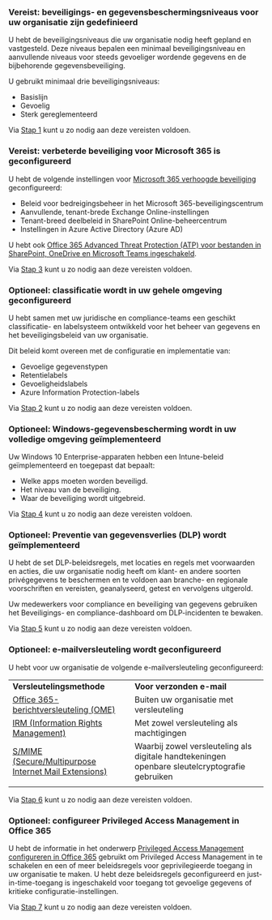 <a name="crit-infoprotect-step1"></a>
### <a name="required-security-and-information-protection-levels-for-your-organization-are-defined"></a>Vereist: beveiligings- en gegevensbeschermingsniveaus voor uw organisatie zijn gedefinieerd

U hebt de beveiligingsniveaus die uw organisatie nodig heeft gepland en vastgesteld. Deze niveaus bepalen een minimaal beveiligingsniveau en aanvullende niveaus voor steeds gevoeliger wordende gegevens en de bijbehorende gegevensbeveiliging.

U gebruikt minimaal drie beveiligingsniveaus:

- Basislijn
- Gevoelig
- Sterk gereglementeerd

Via [Stap 1](../infoprotect-define-sec-infoprotect-levels.md) kunt u zo nodig aan deze vereisten voldoen. 

<a name="crit-infoprotect-step3"></a>
### <a name="required-increased-security-for-microsoft-365-is-configured"></a>Vereist: verbeterde beveiliging voor Microsoft 365 is geconfigureerd

U hebt de volgende instellingen voor [Microsoft 365 verhoogde beveiliging](https://docs.microsoft.com/office365/securitycompliance/tenant-wide-setup-for-increased-security) geconfigureerd:

- Beleid voor bedreigingsbeheer in het Microsoft 365-beveiligingscentrum
- Aanvullende, tenant-brede Exchange Online-instellingen
- Tenant-breed deelbeleid in SharePoint Online-beheercentrum
- Instellingen in Azure Active Directory (Azure AD)

U hebt ook [Office 365 Advanced Threat Protection (ATP) voor bestanden in SharePoint, OneDrive en Microsoft Teams ingeschakeld](https://docs.microsoft.com/office365/securitycompliance/turn-on-atp-for-spo-odb-and-teams).

Via [Stap 3](../infoprotect-configure-increased-security-office-365.md) kunt u zo nodig aan deze vereisten voldoen. 

<a name="crit-infoprotect-step2"></a>
### <a name="optional-classification-is-configured-across-your-environment"></a>Optioneel: classificatie wordt in uw gehele omgeving geconfigureerd

U hebt samen met uw juridische en compliance-teams een geschikt classificatie- en labelsysteem ontwikkeld voor het beheer van gegevens en het beveiligingsbeleid van uw organisatie. 

Dit beleid komt overeen met de configuratie en implementatie van:

- Gevoelige gegevenstypen
- Retentielabels
- Gevoeligheidslabels
- Azure Information Protection-labels

Via [Stap 2](../infoprotect-configure-classification.md) kunt u zo nodig aan deze vereisten voldoen. 


<a name="crit-infoprotect-step4"></a>
### <a name="optional-windows-information-protection-is-deployed-across-your-environment"></a>Optioneel: Windows-gegevensbescherming wordt in uw volledige omgeving geïmplementeerd

Uw Windows 10 Enterprise-apparaten hebben een Intune-beleid geïmplementeerd en toegepast dat bepaalt:

- Welke apps moeten worden beveiligd.
- Het niveau van de beveiliging.
- Waar de beveiliging wordt uitgebreid.

Via [Stap 4](../infoprotect-deploy-windows-information-protection.md) kunt u zo nodig aan deze vereisten voldoen. 

<a name="crit-infoprotect-step5"></a>
### <a name="optional-data-loss-prevention-dlp-is-deployed"></a>Optioneel: Preventie van gegevensverlies (DLP) wordt geïmplementeerd

U hebt de set DLP-beleidsregels, met locaties en regels met voorwaarden en acties, die uw organisatie nodig heeft om klant- en andere soorten privégegevens te beschermen en te voldoen aan branche- en regionale voorschriften en vereisten, geanalyseerd, getest en vervolgens uitgerold.

Uw medewerkers voor compliance en beveiliging van gegevens gebruiken het Beveiligings- en compliance-dashboard om DLP-incidenten te bewaken.

Via [Stap 5](../infoprotect-data-loss-prevention.md) kunt u zo nodig aan deze vereisten voldoen. 

<a name="crit-infoprotect-step6"></a>
### <a name="optional-email-encryption-is-configured"></a>Optioneel: e-mailversleuteling wordt geconfigureerd

U hebt voor uw organisatie de volgende e-mailversleuteling geconfigureerd:

|||
|:-------|:-----|
| **Versleutelingsmethode** | **Voor verzonden e-mail** |
| [Office 365-berichtversleuteling (OME)](https://docs.microsoft.com/Office365/SecurityCompliance/ome)  | Buiten uw organisatie met versleuteling |
| [IRM (Information Rights Management)](https://docs.microsoft.com/office365/SecurityCompliance/information-rights-management-in-exchange-online) | Met zowel versleuteling als machtigingen |
| [S/MIME (Secure/Multipurpose Internet Mail Extensions)](https://docs.microsoft.com/Exchange/policy-and-compliance/smime) | Waarbij zowel versleuteling als digitale handtekeningen openbare sleutelcryptografie gebruiken |
|||

Via [Stap 6](../infoprotect-email-encryption.md) kunt u zo nodig aan deze vereisten voldoen.

<a name="crit-infoprotect-step7"></a>
### <a name="optional-configure-privileged-access-management-in-office-365"></a>Optioneel: configureer Privileged Access Management in Office 365

U hebt de informatie in het onderwerp [Privileged Access Management configureren in Office 365](https://docs.microsoft.com/office365/securitycompliance/privileged-access-management-configuration) gebruikt om Privileged Access Management in te schakelen en een of meer beleidsregels voor geprivilegieerde toegang in uw organisatie te maken. U hebt deze beleidsregels geconfigureerd en just-in-time-toegang is ingeschakeld voor toegang tot gevoelige gegevens of kritieke configuratie-instellingen.

Via [Stap 7](../infoprotect-configure-privileged-access-management.md) kunt u zo nodig aan deze vereisten voldoen. 
